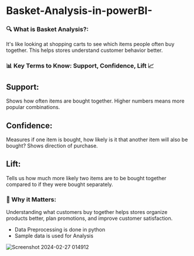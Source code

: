 # Basket-Analysis-in-powerBI-

### 🔍 What is Basket Analysis?:
 It's like looking at shopping carts to see which items people often buy together. This helps stores understand customer behavior better.

### 📊 Key Terms to Know: Support, Confidence, Lift 📈

## Support:
Shows how often items are bought together. Higher numbers means more popular combinations.

## Confidence:
Measures if one item is bought, how likely is it that another item will also be bought? Shows direction of purchase.

## Lift:
Tells us how much more likely two items are to be bought together compared to if they were bought separately.

### 🚀 Why it Matters:
Understanding what customers buy together helps stores organize products better, plan promotions, and improve customer satisfaction.

-   Data Preprocessing is done in python
-   Sample data is used for Analysis

  
![Screenshot 2024-02-27 014912](https://github.com/DvpLoki/Basket-Analysis-in-powerBI-/assets/131589195/9c60dbe2-befc-4fa8-b173-947a83bbde6f)
